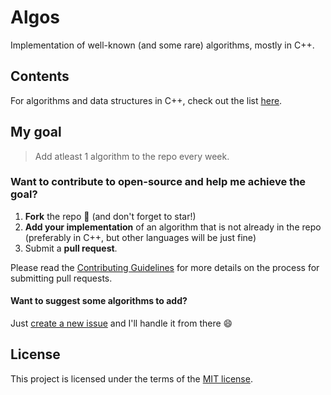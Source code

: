 # Algos
Implementation of well-known (and some rare) algorithms, mostly in C++.

## Contents
For algorithms and data structures in C++, check out the list [here](C++).

## My goal
> Add atleast 1 algorithm to the repo every week.

### Want to contribute to open-source and help me achieve the goal?
1. **Fork** the repo :fork_and_knife: (and don't forget to star!)
2. **Add your implementation** of an algorithm that is not already in the repo (preferably in C++, but other languages will be just fine)
3. Submit a **pull request**.

Please read the [Contributing Guidelines](CONTRIBUTING.md) for more details on the process for submitting pull requests.

#### Want to suggest some algorithms to add?
Just [create a new issue](https://github.com/faheel/algos/issues/new "Create a new issue") and I'll handle it from there :smile:

## License
This project is licensed under the terms of the [MIT license](LICENSE.md).
